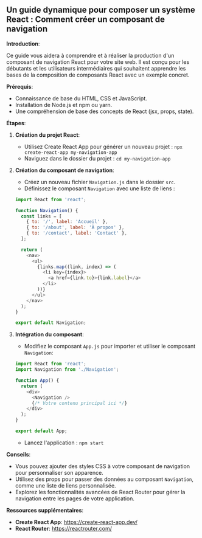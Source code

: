 ##  Un guide dynamique pour composer un système React : Comment créer un composant de navigation

**Introduction**:

Ce guide vous aidera à comprendre et à réaliser la production d'un composant de navigation React pour votre site web. Il est conçu pour les débutants et les utilisateurs intermédiaires qui souhaitent apprendre les bases de la composition de composants React avec un exemple concret. 

**Prérequis**:

* Connaissance de base du HTML, CSS et JavaScript.
* Installation de Node.js et npm ou yarn.
* Une compréhension de base des concepts de React (jsx, props, state).

**Étapes**:

1. **Création du projet React**:

   * Utilisez Create React App pour générer un nouveau projet : `npx create-react-app my-navigation-app`
   * Naviguez dans le dossier du projet : `cd my-navigation-app`

2. **Création du composant de navigation**:

   * Créez un nouveau fichier `Navigation.js` dans le dossier `src`.
   * Définissez le composant `Navigation` avec une liste de liens :

   ```javascript
   import React from 'react';

   function Navigation() {
     const links = [
       { to: '/', label: 'Accueil' },
       { to: '/about', label: 'À propos' },
       { to: '/contact', label: 'Contact' },
     ];

     return (
       <nav>
         <ul>
           {links.map((link, index) => (
             <li key={index}>
               <a href={link.to}>{link.label}</a>
             </li>
           ))}
         </ul>
       </nav>
     );
   }

   export default Navigation;
   ```

3. **Intégration du composant**:

   * Modifiez le composant `App.js` pour importer et utiliser le composant `Navigation`:

   ```javascript
   import React from 'react';
   import Navigation from './Navigation';

   function App() {
     return (
       <div>
         <Navigation />
         {/* Votre contenu principal ici */}
       </div>
     );
   }

   export default App;
   ```

   * Lancez l'application : `npm start`

**Conseils**:

* Vous pouvez ajouter des styles CSS à votre composant de navigation pour personnaliser son apparence.
* Utilisez des props pour passer des données au composant `Navigation`, comme une liste de liens personnalisée.
* Explorez les fonctionnalités avancées de React Router pour gérer la navigation entre les pages de votre application.

**Ressources supplémentaires**:

* **Create React App**: https://create-react-app.dev/
* **React Router**: https://reactrouter.com/



